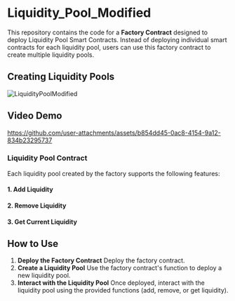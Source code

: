 # Liquidity_Pool_Modified


This repository contains the code for a **Factory Contract** designed to  deploy Liquidity Pool Smart Contracts. Instead of deploying individual smart contracts for each liquidity pool, users can use this factory contract to create multiple liquidity pools.

## Creating Liquidity Pools
![LiquidityPoolModified](https://github.com/user-attachments/assets/dbc4ac88-9c16-441d-b8c5-8ffc784d637d)

## Video Demo

https://github.com/user-attachments/assets/b854dd45-0ac8-4154-9a12-834b23295737


### Liquidity Pool Contract
Each liquidity pool created by the factory supports the following features:
#### 1. Add Liquidity
#### 2. Remove Liquidity
#### 3. Get Current Liquidity

## How to Use

1. **Deploy the Factory Contract** Deploy the factory contract.
2. **Create a Liquidity Pool** Use the factory contract's function to deploy a new liquidity pool.
3. **Interact with the Liquidity Pool** Once deployed, interact with the liquidity pool using the provided functions (add, remove, or get liquidity).

